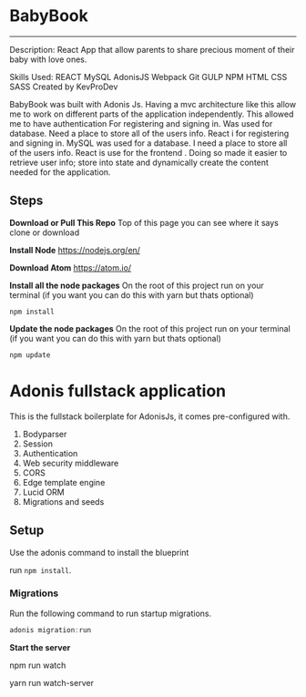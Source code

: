 # BabyBook

****************************************************

Description: React App that allow parents to share precious moment of their baby with love ones.

Skills Used: REACT MySQL AdonisJS Webpack Git GULP NPM HTML CSS SASS
Created by KevProDev

BabyBook was built with Adonis Js. Having a mvc architecture like this allow me to work on different parts of the application independently. This allowed me to have authentication For registering and signing in. Was used for database. Need a place to store all of the users info. React i for registering and signing in. MySQL was used for a database. I need a place to store all of the users info. React is use for the frontend . Doing so made it easier to retrieve user info; store into state and dynamically create the content needed for the application.

**Steps**
---------

**Download or Pull This Repo**
	Top of this page you can see where it says clone or download

 **Install Node**
	https://nodejs.org/en/

**Download Atom**
	https://atom.io/

 **Install all the node packages** 
On the root of this project run on your terminal (if you want you can do this with yarn but thats optional)
    
    npm install
    
 **Update the node packages** 
On the root of this project run on your terminal (if you want you can do this with yarn but thats optional)
    
    npm update

# Adonis fullstack application

This is the fullstack boilerplate for AdonisJs, it comes pre-configured with.

1. Bodyparser
2. Session
3. Authentication
4. Web security middleware
5. CORS
6. Edge template engine
7. Lucid ORM
8. Migrations and seeds

## Setup

Use the adonis command to install the blueprint

run `npm install`.


### Migrations

Run the following command to run startup migrations.

```js
adonis migration:run
```

**Start the server**

  npm run watch
  
  yarn run watch-server

